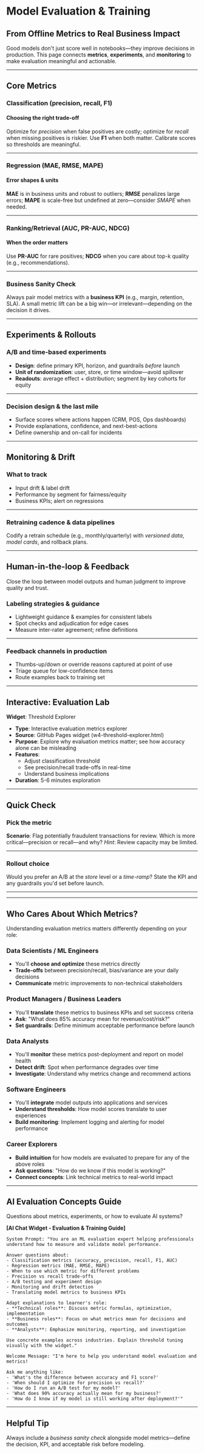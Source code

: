 # Model Evaluation & Training

## From Offline Metrics to Real Business Impact

Good models don't just score well in notebooks—they improve decisions in production. This page connects **metrics**, **experiments**, and **monitoring** to make evaluation meaningful and actionable.

---

## Core Metrics

### Classification (precision, recall, F1)

#### Choosing the right trade-off

Optimize for *precision* when false positives are costly; optimize for *recall* when missing positives is riskier. Use **F1** when both matter. Calibrate scores so thresholds are meaningful.

---

### Regression (MAE, RMSE, MAPE)

#### Error shapes & units

**MAE** is in business units and robust to outliers; **RMSE** penalizes large errors; **MAPE** is scale-free but undefined at zero—consider *SMAPE* when needed.

---

### Ranking/Retrieval (AUC, PR-AUC, NDCG)

#### When the order matters

Use **PR-AUC** for rare positives; **NDCG** when you care about top-k quality (e.g., recommendations).

---

### Business Sanity Check

Always pair model metrics with a **business KPI** (e.g., margin, retention, SLA). A small metric lift can be a big win—or irrelevant—depending on the decision it drives.

---

## Experiments & Rollouts

### A/B and time-based experiments

- **Design**: define primary KPI, horizon, and guardrails *before* launch
- **Unit of randomization**: user, store, or time window—avoid spillover
- **Readouts**: average effect + distribution; segment by key cohorts for equity

---

### Decision design & the last mile

- Surface scores where actions happen (CRM, POS, Ops dashboards)
- Provide explanations, confidence, and next-best-actions
- Define ownership and on-call for incidents

---

## Monitoring & Drift

### What to track

- Input drift & label drift
- Performance by segment for fairness/equity
- Business KPIs; alert on regressions

---

### Retraining cadence & data pipelines

Codify a retrain schedule (e.g., monthly/quarterly) with *versioned data*, *model cards*, and rollback plans.

---

## Human-in-the-loop & Feedback

Close the loop between model outputs and human judgment to improve quality and trust.

### Labeling strategies & guidance

- Lightweight guidance & examples for consistent labels
- Spot checks and adjudication for edge cases
- Measure inter-rater agreement; refine definitions

---

### Feedback channels in production

- Thumbs-up/down or override reasons captured at point of use
- Triage queue for low-confidence items
- Route examples back to training set

---

## Interactive: Evaluation Lab

**Widget**: Threshold Explorer
- **Type**: Interactive evaluation metrics explorer
- **Source**: GitHub Pages widget (w4-threshold-explorer.html)
- **Purpose**: Explore why evaluation metrics matter; see how accuracy alone can be misleading
- **Features**:
  - Adjust classification threshold
  - See precision/recall trade-offs in real-time
  - Understand business implications
- **Duration**: 5-6 minutes exploration

---

## Quick Check

### Pick the metric

**Scenario**: Flag potentially fraudulent transactions for review. Which is more critical—precision or recall—and why? *Hint*: Review capacity may be limited.

---

### Rollout choice

Would you prefer an A/B at the *store* level or a *time-ramp*? State the KPI and any guardrails you'd set before launch.

---

---

## Who Cares About Which Metrics?

Understanding evaluation metrics matters differently depending on your role:

### Data Scientists / ML Engineers
- You'll **choose and optimize** these metrics directly
- **Trade-offs** between precision/recall, bias/variance are your daily decisions
- **Communicate** metric improvements to non-technical stakeholders

### Product Managers / Business Leaders
- You'll **translate** these metrics to business KPIs and set success criteria
- **Ask**: "What does 85% accuracy mean for revenue/cost/risk?"
- **Set guardrails**: Define minimum acceptable performance before launch

### Data Analysts
- You'll **monitor** these metrics post-deployment and report on model health
- **Detect drift**: Spot when performance degrades over time
- **Investigate**: Understand why metrics change and recommend actions

### Software Engineers
- You'll **integrate** model outputs into applications and services
- **Understand thresholds**: How model scores translate to user experiences
- **Build monitoring**: Implement logging and alerting for model performance

### Career Explorers
- **Build intuition** for how models are evaluated to prepare for any of the above roles
- **Ask questions**: "How do we know if this model is working?"
- **Connect concepts**: Link technical metrics to real-world impact

---

## AI Evaluation Concepts Guide

Questions about metrics, experiments, or how to evaluate AI systems?

**[AI Chat Widget - Evaluation & Training Guide]**

```
System Prompt: "You are an ML evaluation expert helping professionals understand how to measure and validate model performance.

Answer questions about:
- Classification metrics (accuracy, precision, recall, F1, AUC)
- Regression metrics (MAE, RMSE, MAPE)
- When to use which metric for different problems
- Precision vs recall trade-offs
- A/B testing and experiment design
- Monitoring and drift detection
- Translating model metrics to business KPIs

Adapt explanations to learner's role:
- **Technical roles**: Discuss metric formulas, optimization, implementation
- **Business roles**: Focus on what metrics mean for decisions and outcomes
- **Analysts**: Emphasize monitoring, reporting, and investigation

Use concrete examples across industries. Explain threshold tuning visually with the widget."

Welcome Message: "I'm here to help you understand model evaluation and metrics!

Ask me anything like:
- 'What's the difference between accuracy and F1 score?'
- 'When should I optimize for precision vs recall?'
- 'How do I run an A/B test for my model?'
- 'What does 90% accuracy actually mean for my business?'
- 'How do I know if my model is still working after deployment?'"
```

---

## Helpful Tip

Always include a *business sanity check* alongside model metrics—define the decision, KPI, and acceptable risk before modeling.
